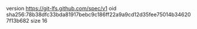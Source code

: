 version https://git-lfs.github.com/spec/v1
oid sha256:78b38dfc33bda81917bebc9c186ff22a9a9cd12d35fee75014b346207f13b682
size 16
